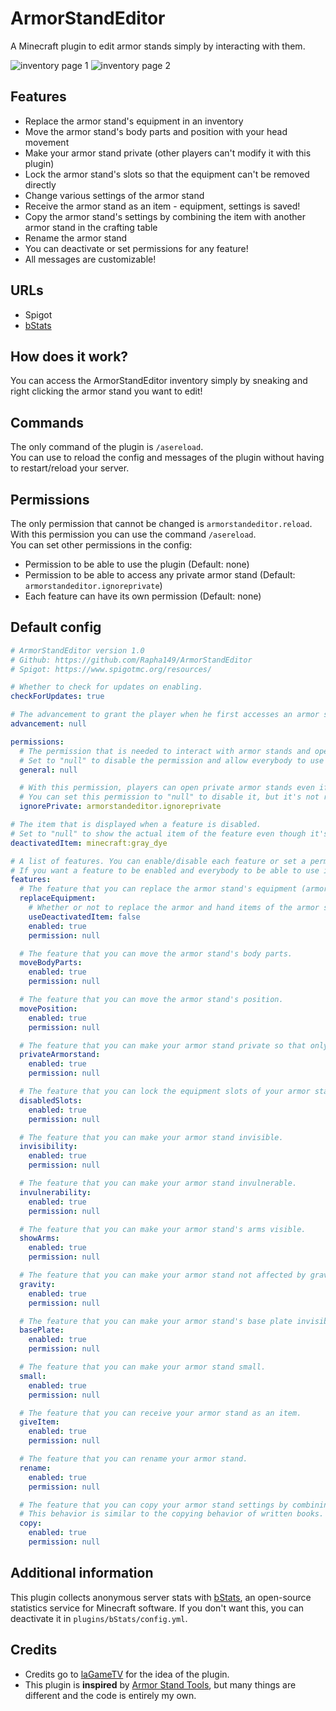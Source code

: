 # ArmorStandEditor
A Minecraft plugin to edit armor stands simply by interacting with them.

![inventory page 1](https://user-images.githubusercontent.com/49787110/219965884-ecb064e2-0168-4f7c-8321-374fd4511299.png)
![inventory page 2](https://user-images.githubusercontent.com/49787110/219965903-260b0d71-7737-4fc6-a53b-a7b09468983a.png)

## Features

- Replace the armor stand's equipment in an inventory
- Move the armor stand's body parts and position with your head movement
- Make your armor stand private (other players can't modify it with this plugin)
- Lock the armor stand's slots so that the equipment can't be removed directly
- Change various settings of the armor stand
- Receive the armor stand as an item - equipment, settings is saved!
- Copy the armor stand's settings by combining the item with another armor stand in the crafting table
- Rename the armor stand
- You can deactivate or set permissions for any feature!
- All messages are customizable!

## URLs

- Spigot
- [bStats](https://bstats.org/plugin/bukkit/Armor%20Stand%20Editor/17771)

## How does it work?

You can access the ArmorStandEditor inventory simply by sneaking and right clicking the armor stand you want to edit!

## Commands

The only command of the plugin is `/asereload`.  
You can use to reload the config and messages of the plugin without having to restart/reload your server.

## Permissions

The only permission that cannot be changed is `armorstandeditor.reload`. With this permission you can use the command `/asereload`.  
You can set other permissions in the config:
- Permission to be able to use the plugin (Default: none)
- Permission to be able to access any private armor stand (Default: `armorstandeditor.ignoreprivate`)
- Each feature can have its own permission (Default: none)

## Default config
```yaml
# ArmorStandEditor version 1.0
# Github: https://github.com/Rapha149/ArmorStandEditor
# Spigot: https://www.spigotmc.org/resources/

# Whether to check for updates on enabling.
checkForUpdates: true

# The advancement to grant the player when he first accesses an armor stand. Set to "null" to disable.
advancement: null

permissions:
  # The permission that is needed to interact with armor stands and open the menu.
  # Set to "null" to disable the permission and allow everybody to use the plugin.
  general: null

  # With this permission, players can open private armor stands even if they wouldn't have access to them.
  # You can set this permission to "null" to disable it, but it's not recommended as private armor stands would be available to everyone.
  ignorePrivate: armorstandeditor.ignoreprivate

# The item that is displayed when a feature is disabled.
# Set to "null" to show the actual item of the feature even though it's disabled.
deactivatedItem: minecraft:gray_dye

# A list of features. You can enable/disable each feature or set a permission to use a certain feature.
# If you want a feature to be enabled and everybody to be able to use it, set the permission to "null".
features:
  # The feature that you can replace the armor stand's equipment (armor and hand items) in the ASE inventory.
  replaceEquipment:
    # Whether or not to replace the armor and hand items of the armor stand with the disabled item when this feature is disabled.
    useDeactivatedItem: false
    enabled: true
    permission: null

  # The feature that you can move the armor stand's body parts.
  moveBodyParts:
    enabled: true
    permission: null

  # The feature that you can move the armor stand's position.
  movePosition:
    enabled: true
    permission: null

  # The feature that you can make your armor stand private so that only you can open its ASE inventory.
  privateArmorstand:
    enabled: true
    permission: null

  # The feature that you can lock the equipment slots of your armor stand so that players can't take items directly.
  disabledSlots:
    enabled: true
    permission: null

  # The feature that you can make your armor stand invisible.
  invisibility:
    enabled: true
    permission: null

  # The feature that you can make your armor stand invulnerable.
  invulnerability:
    enabled: true
    permission: null

  # The feature that you can make your armor stand's arms visible.
  showArms:
    enabled: true
    permission: null

  # The feature that you can make your armor stand not affected by gravity.
  gravity:
    enabled: true
    permission: null

  # The feature that you can make your armor stand's base plate invisible.
  basePlate:
    enabled: true
    permission: null

  # The feature that you can make your armor stand small.
  small:
    enabled: true
    permission: null

  # The feature that you can receive your armor stand as an item.
  giveItem:
    enabled: true
    permission: null

  # The feature that you can rename your armor stand.
  rename:
    enabled: true
    permission: null

  # The feature that you can copy your armor stand settings by combining a modified armor stand item with a normal armor stand item in the crafting table.
  # This behavior is similar to the copying behavior of written books.
  copy:
    enabled: true
    permission: null
```

## Additional information

This plugin collects anonymous server stats with [bStats](https://bstats.org), an open-source statistics service for Minecraft software. If you don't want this, you can deactivate it in `plugins/bStats/config.yml`.

## Credits

- Credits go to [laGameTV](https://lagametv.de/) for the idea of the plugin.
- This plugin is **inspired** by [Armor Stand Tools](https://www.spigotmc.org/resources/armor-stand-tools.2237/), but many things are different and the code is entirely my own.
